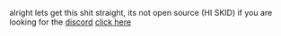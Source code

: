 alright lets get this shit straight, its not open source (HI SKID) if you are looking for the [discord](https://discord.gg/wWvyZM2xbj) [click here](https://discord.gg/wWvyZM2xbj)
